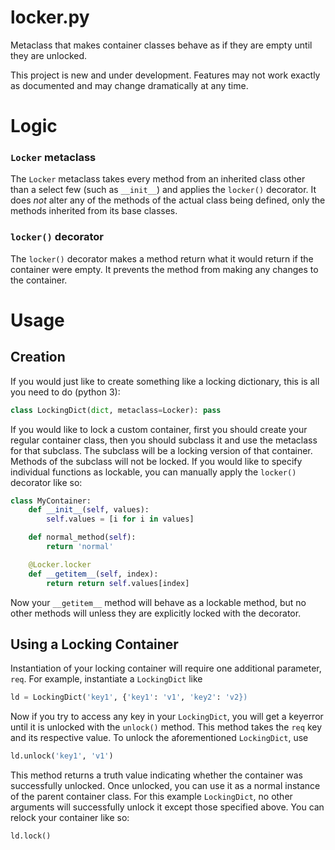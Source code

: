 # locker.py
Metaclass that makes container classes behave as if they are empty until they are unlocked.

This project is new and under development. Features may not work exactly as documented and may change dramatically at any time.

# Logic
### ```Locker``` metaclass
The ```Locker``` metaclass takes every method from an inherited class other than a select few (such as ```__init__```) and applies the ```locker()``` decorator. It does _not_ alter any of the methods of the actual class being defined, only the methods inherited from its base classes.
### ```locker()``` decorator
The ```locker()``` decorator makes a method return what it would return if the container were empty. It prevents the method from making any changes to the container.

# Usage
## Creation
If you would just like to create something like a locking dictionary, this is all you need to do (python 3):
```python
class LockingDict(dict, metaclass=Locker): pass
```

If you would like to lock a custom container, first you should create your regular container class, then you should subclass it and use the metaclass for that subclass. The subclass will be a locking version of that container. Methods of the subclass will not be locked. If you would like to specify individual functions as lockable, you can manually apply the ```locker()``` decorator like so:
```python
class MyContainer:
    def __init__(self, values):
        self.values = [i for i in values]

    def normal_method(self):
        return 'normal'

    @Locker.locker
    def __getitem__(self, index):
        return return self.values[index]
```

Now your ```__getitem__``` method will behave as a lockable method, but no other methods will unless they are explicitly locked with the decorator.

## Using a Locking Container
Instantiation of your locking container will require one additional parameter, ```req```. For example, instantiate a ```LockingDict``` like
```python
ld = LockingDict('key1', {'key1': 'v1', 'key2': 'v2})
```
Now if you try to access any key in your ```LockingDict```, you will get a keyerror until it is unlocked with the ```unlock()``` method. This method takes the ```req``` key and its respective value. To unlock the aforementioned ```LockingDict```, use
```python
ld.unlock('key1', 'v1')
```
This method returns a truth value indicating whether the container was successfully unlocked. Once unlocked, you can use it as a normal instance of the parent container class. For this example ```LockingDict```, no other arguments will successfully unlock it except those specified above. You can relock your container like so:
```python
ld.lock()
```
